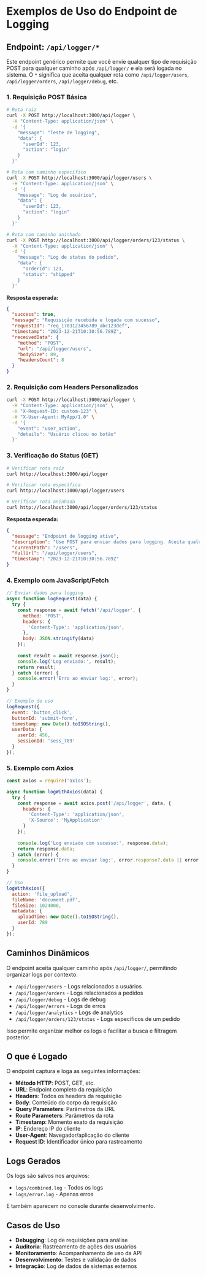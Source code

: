 # Exemplos de Uso do Endpoint de Logging

## Endpoint: `/api/logger/*`

Este endpoint genérico permite que você envie qualquer tipo de requisição POST para qualquer caminho após `/api/logger/` e ela será logada no sistema. O `*` significa que aceita qualquer rota como `/api/logger/users`, `/api/logger/orders`, `/api/logger/debug`, etc.

### 1. Requisição POST Básica

```bash
# Rota raiz
curl -X POST http://localhost:3000/api/logger \
  -H "Content-Type: application/json" \
  -d '{
    "message": "Teste de logging",
    "data": {
      "userId": 123,
      "action": "login"
    }
  }'

# Rota com caminho específico
curl -X POST http://localhost:3000/api/logger/users \
  -H "Content-Type: application/json" \
  -d '{
    "message": "Log de usuários",
    "data": {
      "userId": 123,
      "action": "login"
    }
  }'

# Rota com caminho aninhado
curl -X POST http://localhost:3000/api/logger/orders/123/status \
  -H "Content-Type: application/json" \
  -d '{
    "message": "Log de status do pedido",
    "data": {
      "orderId": 123,
      "status": "shipped"
    }
  }'
```

**Resposta esperada:**
```json
{
  "success": true,
  "message": "Requisição recebida e logada com sucesso",
  "requestId": "req_1703123456789_abc123def",
  "timestamp": "2023-12-21T10:30:56.789Z",
  "receivedData": {
    "method": "POST",
    "url": "/api/logger/users",
    "bodySize": 89,
    "headersCount": 8
  }
}
```

### 2. Requisição com Headers Personalizados

```bash
curl -X POST http://localhost:3000/api/logger \
  -H "Content-Type: application/json" \
  -H "X-Request-ID: custom-123" \
  -H "X-User-Agent: MyApp/1.0" \
  -d '{
    "event": "user_action",
    "details": "Usuário clicou no botão"
  }'
```

### 3. Verificação do Status (GET)

```bash
# Verificar rota raiz
curl http://localhost:3000/api/logger

# Verificar rota específica
curl http://localhost:3000/api/logger/users

# Verificar rota aninhada
curl http://localhost:3000/api/logger/orders/123/status
```

**Resposta esperada:**
```json
{
  "message": "Endpoint de logging ativo",
  "description": "Use POST para enviar dados para logging. Aceita qualquer caminho após /api/logger/",
  "currentPath": "/users",
  "fullUrl": "/api/logger/users",
  "timestamp": "2023-12-21T10:30:56.789Z"
}
```

### 4. Exemplo com JavaScript/Fetch

```javascript
// Enviar dados para logging
async function logRequest(data) {
  try {
    const response = await fetch('/api/logger', {
      method: 'POST',
      headers: {
        'Content-Type': 'application/json',
      },
      body: JSON.stringify(data)
    });
    
    const result = await response.json();
    console.log('Log enviado:', result);
    return result;
  } catch (error) {
    console.error('Erro ao enviar log:', error);
  }
}

// Exemplo de uso
logRequest({
  event: 'button_click',
  buttonId: 'submit-form',
  timestamp: new Date().toISOString(),
  userData: {
    userId: 456,
    sessionId: 'sess_789'
  }
});
```

### 5. Exemplo com Axios

```javascript
const axios = require('axios');

async function logWithAxios(data) {
  try {
    const response = await axios.post('/api/logger', data, {
      headers: {
        'Content-Type': 'application/json',
        'X-Source': 'MyApplication'
      }
    });
    
    console.log('Log enviado com sucesso:', response.data);
    return response.data;
  } catch (error) {
    console.error('Erro ao enviar log:', error.response?.data || error.message);
  }
}

// Uso
logWithAxios({
  action: 'file_upload',
  fileName: 'document.pdf',
  fileSize: 1024000,
  metadata: {
    uploadTime: new Date().toISOString(),
    userId: 789
  }
});
```

## Caminhos Dinâmicos

O endpoint aceita qualquer caminho após `/api/logger/`, permitindo organizar logs por contexto:

- `/api/logger/users` - Logs relacionados a usuários
- `/api/logger/orders` - Logs relacionados a pedidos
- `/api/logger/debug` - Logs de debug
- `/api/logger/errors` - Logs de erros
- `/api/logger/analytics` - Logs de analytics
- `/api/logger/orders/123/status` - Logs específicos de um pedido

Isso permite organizar melhor os logs e facilitar a busca e filtragem posterior.

## O que é Logado

O endpoint captura e loga as seguintes informações:

- **Método HTTP**: POST, GET, etc.
- **URL**: Endpoint completo da requisição
- **Headers**: Todos os headers da requisição
- **Body**: Conteúdo do corpo da requisição
- **Query Parameters**: Parâmetros da URL
- **Route Parameters**: Parâmetros da rota
- **Timestamp**: Momento exato da requisição
- **IP**: Endereço IP do cliente
- **User-Agent**: Navegador/aplicação do cliente
- **Request ID**: Identificador único para rastreamento

## Logs Gerados

Os logs são salvos nos arquivos:
- `logs/combined.log` - Todos os logs
- `logs/error.log` - Apenas erros

E também aparecem no console durante desenvolvimento.

## Casos de Uso

- **Debugging**: Log de requisições para análise
- **Auditoria**: Rastreamento de ações dos usuários
- **Monitoramento**: Acompanhamento de uso da API
- **Desenvolvimento**: Testes e validação de dados
- **Integração**: Log de dados de sistemas externos
